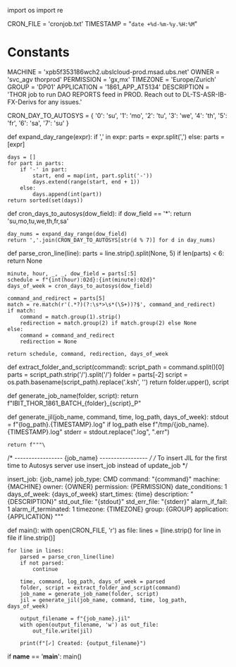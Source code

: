 import os
import re

CRON_FILE = 'cronjob.txt'
TIMESTAMP = "`date +%d-%m-%y.%H:%M`"

# Constants
MACHINE = 'xpb5f353186wch2.ubslcloud-prod.msad.ubs.net'
OWNER = 'svc_agv thorprod'
PERMISSION = 'gx,mx'
TIMEZONE = 'Europe/Zurich'
GROUP = 'DP01'
APPLICATION = '1861_APP_AT5134'
DESCRIPTION = 'THOR job to run DAO REPORTS feed in PROD. Reach out to DL-TS-ASR-IB-FX-Derivs for any issues.'

CRON_DAY_TO_AUTOSYS = {
    '0': 'su', '1': 'mo', '2': 'tu', '3': 'we',
    '4': 'th', '5': 'fr', '6': 'sa', '7': 'su'
}

def expand_day_range(expr):
    if ',' in expr:
        parts = expr.split(',')
    else:
        parts = [expr]

    days = []
    for part in parts:
        if '-' in part:
            start, end = map(int, part.split('-'))
            days.extend(range(start, end + 1))
        else:
            days.append(int(part))
    return sorted(set(days))

def cron_days_to_autosys(dow_field):
    if dow_field == '*':
        return 'su,mo,tu,we,th,fr,sa'

    day_nums = expand_day_range(dow_field)
    return ','.join(CRON_DAY_TO_AUTOSYS[str(d % 7)] for d in day_nums)

def parse_cron_line(line):
    parts = line.strip().split(None, 5)
    if len(parts) < 6:
        return None

    minute, hour, _, _, dow_field = parts[:5]
    schedule = f"{int(hour):02d}:{int(minute):02d}"
    days_of_week = cron_days_to_autosys(dow_field)

    command_and_redirect = parts[5]
    match = re.match(r'(.*?)(?:\s*>\s*(\S+))?$', command_and_redirect)
    if match:
        command = match.group(1).strip()
        redirection = match.group(2) if match.group(2) else None
    else:
        command = command_and_redirect
        redirection = None

    return schedule, command, redirection, days_of_week

def extract_folder_and_script(command):
    script_path = command.split()[0]
    parts = script_path.strip('/').split('/')
    folder = parts[-2]
    script = os.path.basename(script_path).replace('.ksh', '')
    return folder.upper(), script

def generate_job_name(folder, script):
    return f"IBIT_THOR_1861_BATCH_{folder}_{script}_P"

def generate_jil(job_name, command, time, log_path, days_of_week):
    stdout = f"{log_path}.{TIMESTAMP}.log" if log_path else f"/tmp/{job_name}.{TIMESTAMP}.log"
    stderr = stdout.replace(".log", ".err")

    return f"""\
/* ----------------- {job_name} ----------------- */
/* To insert JIL for the first time to Autosys server use insert_job instead of update_job */

insert_job: {job_name}
job_type: CMD
command: "{command}"
machine: {MACHINE}
owner: {OWNER}
permission: {PERMISSION}
date_conditions: 1
days_of_week: {days_of_week}
start_times: {time}
description: "{DESCRIPTION}"
std_out_file: "{stdout}"
std_err_file: "{stderr}"
alarm_if_fail: 1
alarm_if_terminated: 1
timezone: {TIMEZONE}
group: {GROUP}
application: {APPLICATION}
"""

def main():
    with open(CRON_FILE, 'r') as file:
        lines = [line.strip() for line in file if line.strip()]

    for line in lines:
        parsed = parse_cron_line(line)
        if not parsed:
            continue

        time, command, log_path, days_of_week = parsed
        folder, script = extract_folder_and_script(command)
        job_name = generate_job_name(folder, script)
        jil = generate_jil(job_name, command, time, log_path, days_of_week)

        output_filename = f"{job_name}.jil"
        with open(output_filename, 'w') as out_file:
            out_file.write(jil)

        print(f"[✓] Created: {output_filename}")

if __name__ == '__main__':
    main()
